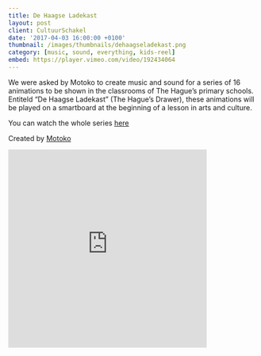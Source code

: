 ```yaml
---
title: De Haagse Ladekast
layout: post
client: CultuurSchakel
date: '2017-04-03 16:00:00 +0100'
thumbnail: /images/thumbnails/dehaagseladekast.png
category: [music, sound, everything, kids-reel]
embed: https://player.vimeo.com/video/192434064
---
```


We were asked by Motoko to create music and sound for a series of 16 animations to be shown in the classrooms of The Hague’s primary schools. Entiteld “De Haagse Ladekast” (The Hague’s Drawer), these animations will be played on a smartboard at the beginning of a lesson in arts and culture.

You can watch the whole series [here](http://www.motoko.tv/en/production/animation/cultuuronderwijs-op-zijn-haags/)

Created by [Motoko](http://http://www.motoko.tv/)

<iframe id="bc" style="border: 0; width: 400px; height: 400px;" src="https://bandcamp.com/EmbeddedPlayer/album=796378032/size=large/bgcol=ffffff/linkcol=0687f5/tracklist=false/transparent=true/" seamless><a href="http://skillbard.bandcamp.com/album/de-haagse-ladekast">De Haagse Ladekast by Skillbard</a></iframe>
